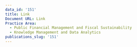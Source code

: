 ```yaml
---
data_id: '151'
title: Link
Document URL: Link
Practice Area:
  - Public Financial Management and Fiscal Sustainability
  - Knowledge Management and Data Analytics
publications_slug: '151'
---
```

